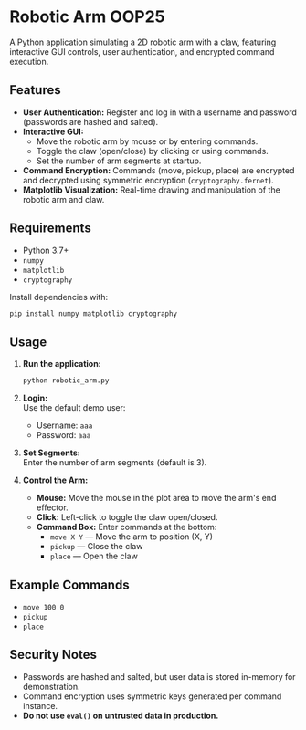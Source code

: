# Robotic Arm OOP25

A Python application simulating a 2D robotic arm with a claw, featuring interactive GUI controls, user authentication, and encrypted command execution.

## Features

- **User Authentication:** Register and log in with a username and password (passwords are hashed and salted).
- **Interactive GUI:** 
  - Move the robotic arm by mouse or by entering commands.
  - Toggle the claw (open/close) by clicking or using commands.
  - Set the number of arm segments at startup.
- **Command Encryption:** Commands (move, pickup, place) are encrypted and decrypted using symmetric encryption (`cryptography.fernet`).
- **Matplotlib Visualization:** Real-time drawing and manipulation of the robotic arm and claw.

## Requirements

- Python 3.7+
- `numpy`
- `matplotlib`
- `cryptography`

Install dependencies with:

```sh
pip install numpy matplotlib cryptography
```

## Usage

1. **Run the application:**

    ```sh
    python robotic_arm.py
    ```

2. **Login:**  
   Use the default demo user:  
   - Username: `aaa`
   - Password: `aaa`

3. **Set Segments:**  
   Enter the number of arm segments (default is 3).

4. **Control the Arm:**
   - **Mouse:** Move the mouse in the plot area to move the arm's end effector.
   - **Click:** Left-click to toggle the claw open/closed.
   - **Command Box:** Enter commands at the bottom:
     - `move X Y` — Move the arm to position (X, Y)
     - `pickup` — Close the claw
     - `place` — Open the claw

## Example Commands

- `move 100 0`
- `pickup`
- `place`

## Security Notes

- Passwords are hashed and salted, but user data is stored in-memory for demonstration.
- Command encryption uses symmetric keys generated per command instance.
- **Do not use `eval()` on untrusted data in production.**